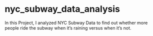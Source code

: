 # nyc_subway_data_analysis

In this Project, I analyzed NYC Subway Data to find out whether more people ride the subway when it’s raining versus when it’s not.
